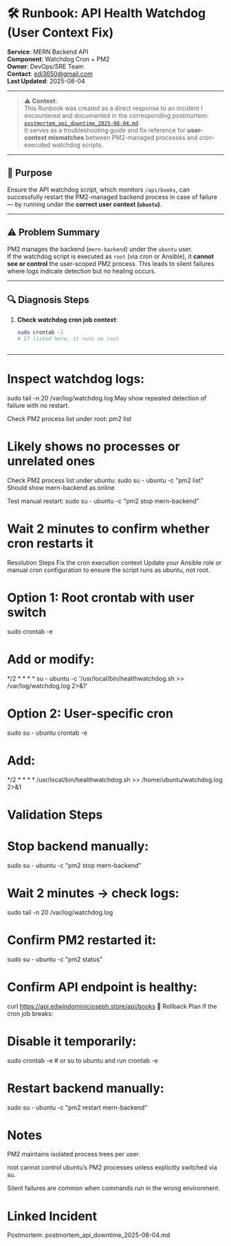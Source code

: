 # 🛠️ Runbook: API Health Watchdog (User Context Fix)

**Service**: MERN Backend API  
**Component**: Watchdog Cron + PM2  
**Owner**: DevOps/SRE Team  
**Contact**: edj3650@gmail.com  
**Last Updated**: 2025-08-04

---

> ⚠️ **Context**:  
> This Runbook was created as a direct response to an incident I encountered and documented in the corresponding postmortem:  
> [`postmortem_api_downtime_2025-08-04.md`](../postmortems/postmortem_api_downtime_2025-08-04.md).  
> It serves as a troubleshooting guide and fix reference for **user-context mismatches** between PM2-managed processes and cron-executed watchdog scripts.

---

## 📌 Purpose

Ensure the API watchdog script, which monitors `/api/books`, can successfully restart the PM2-managed backend process in case of failure — by running under the **correct user context (`ubuntu`)**.

---

## ⚠️ Problem Summary

PM2 manages the backend (`mern-backend`) under the `ubuntu` user.  
If the watchdog script is executed as `root` (via cron or Ansible), it **cannot see or control** the user-scoped PM2 process. This leads to silent failures where logs indicate detection but no healing occurs.

---

## 🔍 Diagnosis Steps

1. **Check watchdog cron job context**:
   ```bash
   sudo crontab -l
   # If listed here, it runs as root



---
# Inspect watchdog logs:
sudo tail -n 20 /var/log/watchdog.log
May show repeated detection of failure with no restart.

Check PM2 process list under root:
pm2 list
# Likely shows no processes or unrelated ones
Check PM2 process list under ubuntu:
sudo su - ubuntu -c "pm2 list"
Should show mern-backend as online

Test manual restart:
sudo su - ubuntu -c "pm2 stop mern-backend"

# Wait 2 minutes to confirm whether cron restarts it
Resolution Steps
 Fix the cron execution context
Update your Ansible role or manual cron configuration to ensure the script runs as ubuntu, not root.

# Option 1: Root crontab with user switch
sudo crontab -e
# Add or modify:
*/2 * * * * su - ubuntu -c '/usr/local/bin/healthwatchdog.sh >> /var/log/watchdog.log 2>&1'


# Option 2: User-specific cron
sudo su - ubuntu
crontab -e
# Add:
*/2 * * * * /usr/local/bin/healthwatchdog.sh >> /home/ubuntu/watchdog.log 2>&1


# Validation Steps

# Stop backend manually:
sudo su - ubuntu -c "pm2 stop mern-backend"


# Wait 2 minutes → check logs:
sudo tail -n 20 /var/log/watchdog.log


# Confirm PM2 restarted it:
sudo su - ubuntu -c "pm2 status"


# Confirm API endpoint is healthy:
curl https://api.edwindominicjoseph.store/api/books
🔄 Rollback Plan
If the cron job breaks:

# Disable it temporarily:
sudo crontab -e  # or su to ubuntu and run crontab -e


# Restart backend manually:
sudo su - ubuntu -c "pm2 restart mern-backend"

# Notes
PM2 maintains isolated process trees per user.

root cannot control ubuntu’s PM2 processes unless explicitly switched via su.

Silent failures are common when commands run in the wrong environment.

# Linked Incident
Postmortem: postmortem_api_downtime_2025-08-04.md